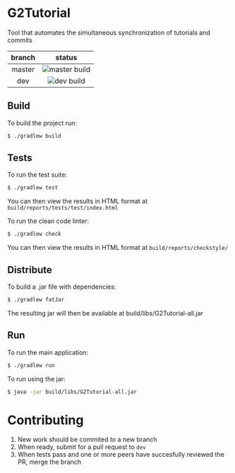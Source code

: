 # G2Tutorial
Tool that automates the simultaneous synchronization of tutorials and commits


|branch         | status                                                                      |
|:-------------:|:---------------------------------------------------------------------------:|
|master         |![master build](https://travis-ci.org/ECSE456-G29/Untitled.svg?branch=master)|
|dev            |![dev build](https://travis-ci.org/ECSE456-G29/Untitled.svg?branch=dev)      |

## Build
To build the project run:
```sh
$ ./gradlew build
```

## Tests
To run the test suite:
```sh
$ ./gradlew test
```
You can then view the results in HTML format at `build/reports/tests/test/index.html`

To run the clean code linter:
```sh
$ ./gradlew check
```
You can then view the results in HTML format at `build/reports/checkstyle/`

## Distribute
To build a .jar file with dependencies:
```sh
$ ./gradlew fatJar
```

The resulting jar will then be available at build/libs/G2Tutorial-all.jar

## Run
To run the main application:
```sh
$ ./gradlew run
```

To run using the jar:
```sh
$ java -jar build/libs/G2Tutorial-all.jar
```

# Contributing
1. New work should be commited to a new branch
2. When ready, submit for a pull request to `dev`
3. When tests pass and one or more peers have succesfully reviewed the PR, merge the branch 
